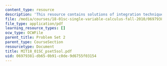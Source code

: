 ```yaml
---
content_type: resource
description: 'This resource contains solutions of integration technique problems. '
file: /media/courses/18-01sc-single-variable-calculus-fall-2010/06979381db650b91c0de9d6755f03154_MIT18_01SC_pset5sol.pdf
file_type: application/pdf
learning_resource_types: []
ocw_type: OCWFile
parent_title: Problem Set 2
parent_type: CourseSection
resourcetype: Document
title: MIT18_01SC_pset5sol.pdf
uid: 06979381-db65-0b91-c0de-9d6755f03154
---
```

